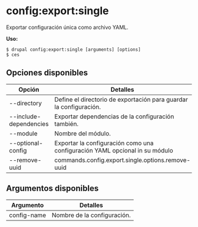 # config:export:single
Exportar configuración única como archivo YAML.

**Uso:**
```
$ drupal config:export:single [arguments] [options]
$ ces  
```

## Opciones disponibles
Opción | Detalles
-------|-------------
--directory | Define el directorio de exportación para guardar la configuración.
--include-dependencies | Exportar dependencias de la configuración también.
--module | Nombre del módulo.
--optional-config | Exportar la configuración como una configuración YAML opcional in su módulo
--remove-uuid | commands.config.export.single.options.remove-uuid

## Argumentos disponibles
Argumento | Detalles
---------|-------------
config-name | Nombre de la configuración.
